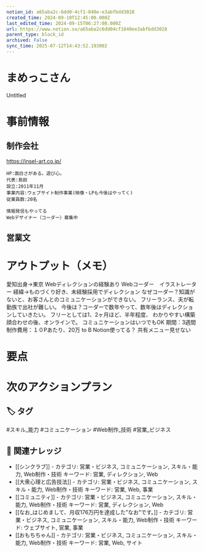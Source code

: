 ```yaml
---
notion_id: a65aba2c-6dd0-4cf1-840e-e3abfbdd3028
created_time: 2024-09-10T12:45:00.000Z
last_edited_time: 2024-09-15T06:27:00.000Z
url: https://www.notion.so/a65aba2c6dd04cf1840ee3abfbdd3028
parent_type: block_id
archived: False
sync_time: 2025-07-12T14:43:52.193002
---
```


# まめっこさん

Untitled 
# 事前情報
## 制作会社
https://insel-art.co.jp/
```plain text
HP:面白さがある。遊び心。
代表:島田
設立:2011年11月
事業内容:ウェブサイト制作事業(映像・LPも今後はやってく)
従業員数:20名

情報発信もやってる
Webデザイナー（コーダー）募集中
```
## 営業文
# アウトプット（メモ）
愛知出身→東京
Webディレクションの経験あり
Webコーダー　イラストレーター
経緯→ものづくり好き、未経験採用でディレクション
なぜコーダー？知識がないと、お客さんとのコミュニケーションができない。
フリーランス、夫が転勤族で出社が難しい。
今後は？コーダーで数年やって、数年後はディレクションしていきたい。
フリーとしては1、2ヶ月ほど、半年程度、
わかりやすい構築
顔合わせの後、オンラインで。
コミュニケーションはいつでもOK
期間：3週間
制作費用：１０Pあたり、20万
to B
Notion使ってる？
共有メニュー見せない
# 要点
# 次のアクションプラン

## 🏷️ タグ
#スキル_能力 #コミュニケーション #Web制作_技術 #営業_ビジネス

## 🔗 関連ナレッジ
- [[シンクラブ]] - カテゴリ: 営業・ビジネス, コミュニケーション, スキル・能力, Web制作・技術 キーワード: 営業, ディレクション, Web
- [[大衆心理と広告技法]] - カテゴリ: 営業・ビジネス, コミュニケーション, スキル・能力, Web制作・技術 キーワード: 営業, Web, 事業
- [[コミュニティ]] - カテゴリ: 営業・ビジネス, コミュニケーション, スキル・能力, Web制作・技術 キーワード: 営業, ディレクション, Web
- [[なお_はじめまして、月収176万円を達成した”なお”です。]] - カテゴリ: 営業・ビジネス, コミュニケーション, スキル・能力, Web制作・技術 キーワード: ウェブサイト, 営業, 事業
- [[おもちちゃん]] - カテゴリ: 営業・ビジネス, コミュニケーション, スキル・能力, Web制作・技術 キーワード: 営業, Web, サイト
